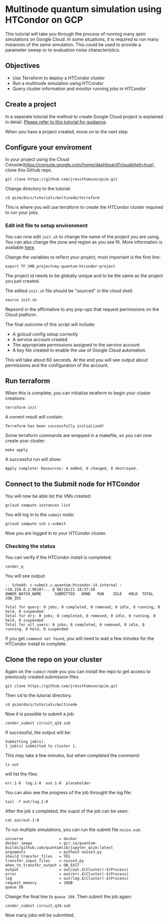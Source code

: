 # Multinode quantum simulation using HTCondor on GCP
This tutorial will take you through the process of running many qsim simulations
on Google Cloud. In some situations, it is required to run many instances of the same 
simulation. This could be used to provide a parameter sweep or to evaluation noise characteristics.

## Objectives

* Use Terraform to deploy a HTCondor cluster
* Run a multinode simulation using HTCondor
* Query cluster information and monitor running jobs in HTCondor


## Create a project
In a seperate tutorial the method to create Google Cloud project is explained in detail. 
[Please refer to this tutorial for guidance](https://quantumai.google/qsim/tutorials/qsimcirq_gcp#gcp_setup).

When you have a project created, move on to the next step.

## Configure your enviroment

In your project using the Cloud Console(https://console.google.com/home/dashboard?cloudshell=true), clone this Github repo.
```
git clone https://github.com/jrossthomson/qsim.git
```

Change directory to the tutorial:
```
cd qsim/docs/tutorials/multinode/terraform
```
This is where you will use terraform to create the HTCondor cluster required to run your jobs.

### Edit init file to setup environment

You can now edit `init.sh` to change the name of the project you are using. You can also change the zone and region as you see fit. More information is available [here](https://cloud.google.com/compute/docs/regions-zones).

Change the variables to reflect your project, most important is the first line:
```
export TF_VAR_project=my-quantum-htcondor-project
```
The project id needs to be globally unique and to be the same as the project you just created.

The edited `init.sh` file should be "sourced" in the cloud shell:

```
source init.sh
```
Repsond in the affirmative to any pop-ups that request permissions on the Cloud platform.

The final outcome of this script will include:

* A gcloud config setup correctly
* A service account created
* The appropriate permissions assigned to the service account
* A key file created to enable the use of Google Cloud automation.

This will take about 60 seconds. At the end you will see output about permissions and the configuration of the account.

## Run terraform

When this is complete, you can initialize teraform to begin your cluster creations:
```
terraform init
```
A correct result will contain:
```
Terraform has been successfully initialized!
```
Some terraform commands are wrapped in a makefile, so you can now create your cluster:
```
make apply
```
A successful run will show:
```
Apply complete! Resources: 4 added, 0 changed, 0 destroyed.
```
## Connect to the Submit node for HTCondor
You will now be able list the VMs created:
```
gcloud compute instances list
```
You will log in to the `submit` node:
```
gcloud compute ssh c-submit
```
Now you are logged in to your HTCondor cluster.

### Checking the status 
You can verify if the HTCondor install is completed:
```
condor_q
```
You will see output:
```
-- Schedd: c-submit.c.quantum-htcondor-14.internal : <10.150.0.2:9618?... @ 08/18/21 18:37:50
OWNER BATCH_NAME      SUBMITTED   DONE   RUN    IDLE   HOLD  TOTAL JOB_IDS

Total for query: 0 jobs; 0 completed, 0 removed, 0 idle, 0 running, 0 held, 0 suspended
Total for drj: 0 jobs; 0 completed, 0 removed, 0 idle, 0 running, 0 held, 0 suspended
Total for all users: 0 jobs; 0 completed, 0 removed, 0 idle, 0 running, 0 held, 0 suspended
```
If you get `command not found`, you will need to wait a few minutes for the HTCondor install to complete.

## Clone the repo on your cluster

Again on the `submit` node you you can install the repo to get access to previously created submission files:
```
git clone https://github.com/jrossthomson/qsim.git
```
Then cd to the tutorial directory.
```
cd qsim/docs/tutorials/multinode
```
Now it is possible to submit a job:
```
condor_submit circuit_q24.sub
```
If successful, the output will be:
```
Submitting job(s).
1 job(s) submitted to cluster 1.
```
This may take a few minutes, but when completed the command:
```
ls out
```
will list the files:
```
err.1-0  log.1-0  out.1-0  placeholder
```
You can also see the progress of the job throught the log file:
```
tail -f out/log.1-0
```
After the job s completed, the ouput of the job can be seen:
```
cat out/out.1-0
```
To run multiple simulations, you can run the submit file `noise.sub`:
```
universe                = docker
docker_image            = gcr.io/quantum-builds/github.com/quantumlib/jupyter_qsim:latest
arguments               = python3 noise3.py
should_transfer_files   = YES
transfer_input_files    = noise3.py
when_to_transfer_output = ON_EXIT
output                  = out/out.$(Cluster)-$(Process)
error                   = out/err.$(Cluster)-$(Process)
log                     = out/log.$(Cluster)-$(Process)
request_memory          = 10GB
queue 50
```
Change the final line to `queue 100`. Then submit the job again:
```
condor_submit circuit_q24.sub
```
Now many jobs will be submitted.

